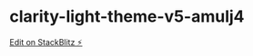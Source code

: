 # clarity-light-theme-v5-amulj4

[Edit on StackBlitz ⚡️](https://stackblitz.com/edit/clarity-light-theme-v5-amulj4)